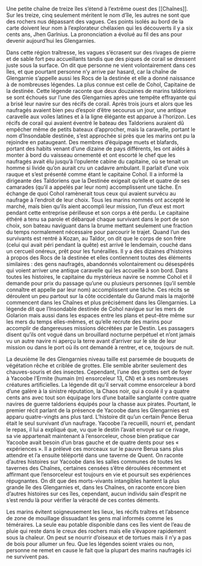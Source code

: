 Une petite chaîne de treize îles s’étend à l’extrême ouest des [[Chaînes]]. Sur les treize, cinq seulement méritent le nom d’île, les autres ne sont que des rochers nus dépassant des vagues. Ces points isolés au bord de la carte doivent leur nom à l’explorateur chélaxien qui les découverts il y a six cents ans, Jhen Garlnius. La prononciation a évolué au fil des ans pour devenir aujourd’hui les Glengarnies.

Dans cette région traîtresse, les vagues s’écrasent sur des rivages de pierre et de sable fort peu accueillants tandis que des piques de corail se dressent juste sous la surface. On dit que personne ne vient volontairement dans ces îles, et que pourtant personne n’y arrive par hasard, car la chaîne de Glengarnie s’appelle aussi les Rocs de la destinée et elle a donné naissance à de nombreuses légendes.
La plus connue est celle de Cohol, Capitaine de la destinée. Cette légende raconte que deux douzaines de marins taldoriens se sont échoués sur l’une des Glengarnies après une tempête effrayante qui a brisé leur navire sur des récifs de corail. Après trois jours et alors que les naufragés avaient bien peu d’espoir d’être secourus un jour, une antique caravelle aux voiles latines et à la ligne élégante est apparue à l’horizon. Les récifs de corail qui avaient éventré le bateau des Taldoriens auraient dû empêcher même de petits bateaux d’approcher, mais la caravelle, portant le nom d’Insondable destinée, s’est approchée si près que les marins ont pu la rejoindre en pataugeant. Des membres d’équipage muets et blafards, portant des habits venant d’une dizaine de pays différents, les ont aidés à monter à bord du vaisseau ornementé et ont escorté le chef que les naufragés avait élu jusqu’à l’opulente cabine du capitaine, où se tenait un homme si livide qu’on aurait cru un cadavre ambulant. Il parlait d’une voix rauque et s’est présenté comme étant le capitaine Cohol. Il a informé la dirigeante des Taldoriens que la Destinée exigeait qu’elle et quatre de ses camarades (qu’il a appelés par leur nom) accomplissent une tâche. En échange de quoi Cohol ramènerait tous ceux qui avaient survécu au naufrage à l’endroit de leur choix. Tous les marins nommés ont accepté le marché, mais bien qu’ils aient accompli leur mission, l’un d’eux est mort pendant cette entreprise périlleuse et son corps a été perdu. Le capitaine éthéré a tenu sa parole et débarqué chaque survivant dans le port de son choix, son bateau naviguant dans la brume mettant seulement une fraction du temps normalement nécessaire pour parcourir le trajet. Quand l’un des survivants est rentré à Kozan, au Taldor, on dit que le corps de son frère (celui qui avait péri pendant la quête) est arrivé le lendemain, couché dans un cercueil onéreux, prêt pour les funérailles.
Il y a des dizaines d’histoires à propos des Rocs de la destinée et elles contiennent toutes des éléments similaires : des gens naufragés, abandonnés volontairement ou désespérés qui voient arriver une antique caravelle qui les accueille à son bord. Dans toutes les histoires, le capitaine du mystérieux navire se nomme Cohol et il demande pour prix du passage qu’une ou plusieurs personnes (qu’il semble connaître et appelle par leur nom) accomplissent une tâche. Ces récits se déroulent un peu partout sur la côte occidentale du Garund mais la majorité commencent
dans les Chaînes et plus précisément dans les Glengarnies. La légende dit que l’Insondable destinée de Cohol navigue sur les mers de Golarion mais aussi dans les espaces entre les plans et peut-être même sur les mers du temps elles-mêmes, et qu’elle recrute des marins pour accomplir de dangereuses missions décrétées par le Destin. Les passagers disent qu’ils ont vogué dans un brouillard nocturne perpétuel et n’ont jamais vu un autre navire ni aperçu la terre avant d’arriver sur le site de leur mission ou dans le port où ils ont demandé à rentrer, et ce, toujours de nuit.

La deuxième île des Glengarnies niveau taille est parsemée de bouquets de végétation rêche et criblée de grottes. Elle semble abriter seulement des chauves-souris et des insectes. Cependant, l’une des grottes sert de foyer à Yacoobe l’Ermite (humain (m) ensorceleur 13, CN) et à ses nombreuses créatures artificielles. La légende dit qu’il servait comme ensorceleur à bord d’une galère à la sinistre réputation, la Chaos noir, qui a coulé il y a quatre cents ans avec tout son équipage lors d’une bataille sanglante contre quatre navires de guerre taldoriens équipés pour la chasse aux pirates. Pourtant, le premier récit parlant de la présence de Yacoobe dans les Glengarnies est apparu quatre-vingts ans plus tard. L’histoire dit qu’un certain Pence Berua était le seul survivant d’un naufrage. Yacoobe l’a recueilli, nourri et, pendant le repas, il lui a expliqué que, vu que le destin l’avait envoyé sur ce rivage, sa vie appartenait maintenant à l’ensorceleur, chose bien pratique car Yacoobe avait besoin d’un bras gauche et de quatre dents pour ses « expériences ». Il a prélevé ces morceaux sur le pauvre Berua sans plus attendre et l’a ensuite téléporté dans une taverne de Quent. On raconte d’autres histoires sur Yacoobe dans les salles communes de toutes les tavernes des Chaînes, certaines censées s’être déroulées récemment et affirmant que l’ensorceleur est toujours en vie et poursuit ses expériences répugnantes.
On dit que des morts-vivants intangibles hantent la plus grande île des Glengarnies et, dans les Chaînes, on raconte encore bien d’autres histoires sur ces îles, cependant, aucun individu sain d’esprit ne s’est rendu là pour vérifier la véracité de ces contes déments.

Les marins évitent soigneusement les lieux, les récifs traîtres et l’absence de zone de mouillage dissuadant les gens mal informés comme les téméraires. La seule eau potable disponible dans ces îles vient de l’eau de pluie qui reste dans le creux des rochers mais elle s’évapore rapidement sous la chaleur. On peut se nourrir d’oiseaux et de tortues mais il n’y a pas de bois pour allumer un feu. Que les légendes soient vraies ou non, personne ne remet en cause le fait que la plupart des marins naufragés ici ne survivent pas.